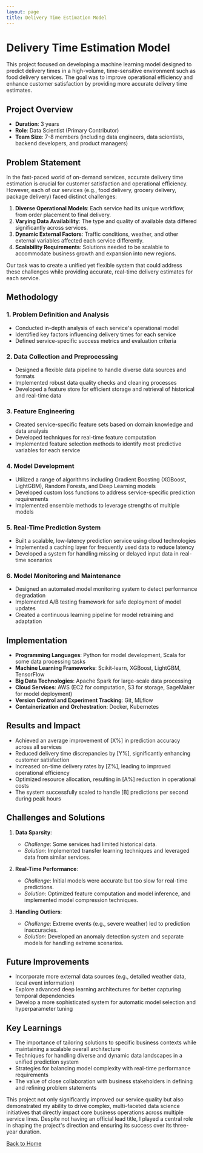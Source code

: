```yaml
---
layout: page
title: Delivery Time Estimation Model
---
```


# Delivery Time Estimation Model

This project focused on developing a machine learning model designed to predict delivery times in a high-volume, time-sensitive environment such as food delivery services. The goal was to improve operational efficiency and enhance customer satisfaction by providing more accurate delivery time estimates.

## Project Overview

<!-- ![Model Workflow](../assets/images/delivery-time-workflow.png) -->
- **Duration**: 3 years
- **Role**: Data Scientist (Primary Contributor)
- **Team Size**: 7-8 members (including data engineers, data scientists, backend developers, and product managers)


## Problem Statement

In the fast-paced world of on-demand services, accurate delivery time estimation is crucial for customer satisfaction and operational efficiency. However, each of our services (e.g., food delivery, grocery delivery, package delivery) faced distinct challenges:

1. **Diverse Operational Models**: Each service had its unique workflow, from order placement to final delivery.
2. **Varying Data Availability**: The type and quality of available data differed significantly across services.
3. **Dynamic External Factors**: Traffic conditions, weather, and other external variables affected each service differently.
4. **Scalability Requirements**: Solutions needed to be scalable to accommodate business growth and expansion into new regions.

Our task was to create a unified yet flexible system that could address these challenges while providing accurate, real-time delivery estimates for each service.

## Methodology

### 1. Problem Definition and Analysis
- Conducted in-depth analysis of each service's operational model
- Identified key factors influencing delivery times for each service
- Defined service-specific success metrics and evaluation criteria

### 2. Data Collection and Preprocessing
- Designed a flexible data pipeline to handle diverse data sources and formats
- Implemented robust data quality checks and cleaning processes
- Developed a feature store for efficient storage and retrieval of historical and real-time data

### 3. Feature Engineering
- Created service-specific feature sets based on domain knowledge and data analysis
- Developed techniques for real-time feature computation
- Implemented feature selection methods to identify most predictive variables for each service

### 4. Model Development
- Utilized a range of algorithms including Gradient Boosting (XGBoost, LightGBM), Random Forests, and Deep Learning models
- Developed custom loss functions to address service-specific prediction requirements
- Implemented ensemble methods to leverage strengths of multiple models

### 5. Real-Time Prediction System
- Built a scalable, low-latency prediction service using cloud technologies
- Implemented a caching layer for frequently used data to reduce latency
- Developed a system for handling missing or delayed input data in real-time scenarios

### 6. Model Monitoring and Maintenance
- Designed an automated model monitoring system to detect performance degradation
- Implemented A/B testing framework for safe deployment of model updates
- Created a continuous learning pipeline for model retraining and adaptation

## Implementation

- **Programming Languages**: Python for model development, Scala for some data processing tasks
- **Machine Learning Frameworks**: Scikit-learn, XGBoost, LightGBM, TensorFlow
- **Big Data Technologies**: Apache Spark for large-scale data processing
- **Cloud Services**: AWS (EC2 for computation, S3 for storage, SageMaker for model deployment)
- **Version Control and Experiment Tracking**: Git, MLflow
- **Containerization and Orchestration**: Docker, Kubernetes

## Results and Impact

- Achieved an average improvement of [X%] in prediction accuracy across all services
- Reduced delivery time discrepancies by [Y%], significantly enhancing customer satisfaction
- Increased on-time delivery rates by [Z%], leading to improved operational efficiency
- Optimized resource allocation, resulting in [A%] reduction in operational costs
- The system successfully scaled to handle [B] predictions per second during peak hours

## Challenges and Solutions

1. **Data Sparsity**: 
   - *Challenge*: Some services had limited historical data. 
   - *Solution*: Implemented transfer learning techniques and leveraged data from similar services.

2. **Real-Time Performance**: 
   - *Challenge*: Initial models were accurate but too slow for real-time predictions. 
   - *Solution*: Optimized feature computation and model inference, and implemented model compression techniques.

3. **Handling Outliers**: 
   - *Challenge*: Extreme events (e.g., severe weather) led to prediction inaccuracies. 
   - *Solution*: Developed an anomaly detection system and separate models for handling extreme scenarios.

## Future Improvements

- Incorporate more external data sources (e.g., detailed weather data, local event information)
- Explore advanced deep learning architectures for better capturing temporal dependencies
- Develop a more sophisticated system for automatic model selection and hyperparameter tuning

## Key Learnings

- The importance of tailoring solutions to specific business contexts while maintaining a scalable overall architecture
- Techniques for handling diverse and dynamic data landscapes in a unified prediction system
- Strategies for balancing model complexity with real-time performance requirements
- The value of close collaboration with business stakeholders in defining and refining problem statements

This project not only significantly improved our service quality but also demonstrated my ability to drive complex, multi-faceted data science initiatives that directly impact core business operations across multiple service lines. Despite not having an official lead title, I played a central role in shaping the project's direction and ensuring its success over its three-year duration.




<!-- 

**Objective:** The primary objective was to create a robust prediction model that could accurately estimate the time required to deliver orders, taking into account various dynamic factors. This was crucial for improving both operational efficiency and customer experience.

## Key Features

**Handling Real-Time Data:**
- **Data Ingestion:** The model was built to handle an enormous volume of real-time data, constantly streaming in from various sources such as order placements, traffic conditions, and environmental factors.
- **Variable Availability:** One of the significant challenges was that the availability of certain predictive variables varied depending on the timing of the prediction. To manage this, data was categorized into three types:
    - **Metadata Tables:** Containing static or rarely changing information that could be used for model initialization.
    - **Real-Time Data Tables:** Storing data that was frequently updated and required for near-instantaneous predictions.
    - **Historical Statistics Tables:** Maintaining aggregated and historical data used for generating statistical insights and trend analysis.

**Addressing Long-Tail Distribution:**
- **Custom Loss Function:** To tackle the intrinsic issue of long-tail distribution in delivery time data (where a small number of deliveries take significantly longer), a custom asymmetric loss function was implemented. This loss function placed greater emphasis on penalizing underestimation errors, helping to reduce the impact of outliers on the overall model performance.
- **Incorporating Real-Time Features:** The model integrated real-time features that could influence long-tail scenarios, such as traffic conditions, infrastructure status, and weather. These features were crucial in making the model more responsive to the dynamic nature of delivery operations.

**Modeling Approach:**
- **Techniques Used:** Implemented a combination of gradient boosting and random forest algorithms to model delivery times, leveraging both historical and real-time data.
- **Feature Engineering:** Developed a set of predictive features based on the analysis of past delivery data, external factors such as traffic conditions, and contextual information related to order specifics.
- **Model Optimization:** Employed hyperparameter tuning and cross-validation techniques to optimize model performance, ensuring high accuracy and reliability under varying conditions.

**Handling Unavailable Information at Prediction Time:**
- **Indirect Feature Engineering:** Some key information, such as driver-specific data and dispatch details, was unavailable at the time of prediction. To address this, the model incorporated historical statistics and other indirect features to approximate these unknown variables.
- **Inductive Bias via Multi-Task Learning (MTL):** By using MTL models, inductive bias was introduced to help the main task (delivery time prediction) indirectly learn from related tasks, ensuring that unavailable information was still considered in the model’s decision-making process.

**Challenges in Business Metrics:**
- **Beyond Traditional Metrics:** While traditional metrics like RMSE and MAE are critical for model evaluation, they don’t always align with business priorities. The challenge was to develop a model that not only performed well on these technical metrics but also delivered tangible business value.
- **Business Metric Consideration:** Proposed and integrated alternative business metrics into the model evaluation process to better reflect the actual business impact. This involved close collaboration with stakeholders to ensure that the model outputs were aligned with business goals.

**Improving Model Interpretability:**
- **Exploratory Data Analysis (EDA):** To facilitate better understanding and communication of the model’s results, tools like Streamlit were used to create interactive EDA dashboards. These dashboards enabled stakeholders to explore the data, understand the impact of different variables, and assess model predictions in an intuitive way.
- **Stakeholder Engagement:** Regular presentations and interactive sessions were conducted to ensure that both technical and non-technical stakeholders were comfortable with the model’s functioning and its implications.

## Impact

**Operational Benefits:**
- **Efficiency Gains:** The deployment of the model resulted in significant improvements in delivery time accuracy, which in turn reduced late deliveries and optimized routing strategies.
- **Customer Experience:** By providing more accurate delivery time estimates, the model contributed to a measurable increase in customer satisfaction and retention.

**Scalability:**
- The model was designed with scalability in mind, allowing it to be adapted and extended to other regions or delivery contexts with minimal adjustments. This flexibility was key in addressing the diverse needs of different markets. -->

[Back to Home](../index.md)